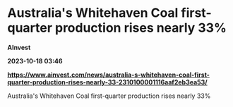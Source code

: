 # Australia's Whitehaven Coal first-quarter production rises nearly 33%
**AInvest**

**2023-10-18 03:46**

**https://www.ainvest.com/news/australia-s-whitehaven-coal-first-quarter-production-rises-nearly-33-2310100001116aaf2eb3ea53/**

Australia's Whitehaven Coal first-quarter production rises nearly 33%